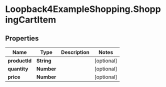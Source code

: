 # Loopback4ExampleShopping.ShoppingCartItem

## Properties

Name | Type | Description | Notes
------------ | ------------- | ------------- | -------------
**productId** | **String** |  | [optional] 
**quantity** | **Number** |  | [optional] 
**price** | **Number** |  | [optional] 


